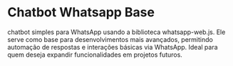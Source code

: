 # Chatbot Whatsapp Base
chatbot simples para WhatsApp usando a biblioteca whatsapp-web.js. Ele serve como base para desenvolvimentos mais avançados, permitindo automação de respostas e interações básicas via WhatsApp. Ideal para quem deseja expandir funcionalidades em projetos futuros. 
